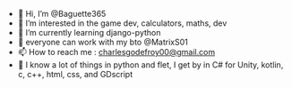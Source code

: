 - 👋 Hi, I’m @Baguette365
- 👀 I’m interested in the game dev, calculators, maths, dev
- 🌱 I’m currently learning django-python
- 💞️ everyone can work with my bto @MatrixS01
- 📫 How to reach me : charlesgodefroy00@gmail.com
- 📕 I know a lot of things in python and flet, I get by in C# for Unity, kotlin, c, c++, html, css, and GDscript
